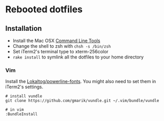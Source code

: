 # Rebooted dotfiles

## Installation

* Install the Mac OSX [Command Line Tools](https://developer.apple.com/downloads/index.action)
* Change the shell to zsh with `chsh -s /bin/zsh`
* Set iTerm2's terminal type to xterm-256color
* `rake install` to symlink all the dotfiles to your home directory

### Vim

Install the [Lokaltog/powerline-fonts](https://github.com/Lokaltog/powerline-fonts).
You might also need to set them in iTerm2's settings.

    # install vundle
    git clone https://github.com/gmarik/vundle.git ~/.vim/bundle/vundle

    # in vim
    :BundleInstall


